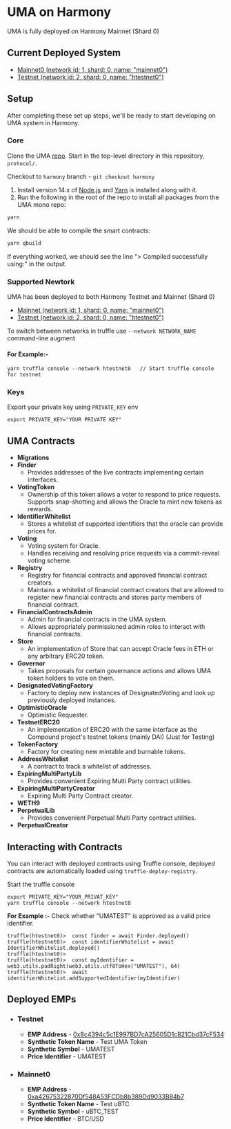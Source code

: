 # UMA on Harmony

UMA is fully deployed on Harmony Mainnet (Shard 0)

## Current Deployed System

- [Mainnet0 (network id: 1, shard: 0, name: "mainnet0")](https://github.com/ashutoshvarma/protocol/blob/harmony/packages/core/networks/1.json)
- [Testnet (network id: 2, shard: 0, name: "htestnet0")](https://github.com/ashutoshvarma/protocol/blob/harmony/packages/core/networks/2.json)


## Setup

After completing these set up steps, we'll be ready to start developing on UMA system in Harmony.

### Core
Clone the UMA [repo](https://github.com/ashutoshvarma/protocol). Start in the top-level directory in this repository, `protocol/`.

Checkout to `harmony` branch - `git checkout harmony`

1. Install version 14.x of [Node.js](https://nodejs.org/) and [Yarn](https://classic.yarnpkg.com/) is installed along with it.
2. Run the following in the root of the repo to install all packages from the UMA mono repo:
```bash
yarn
```

We should be able to compile the smart contracts:

```bash
yarn qbuild
```

If everything worked, we should see the line "> Compiled successfully using:" in the output.

### Supported Newtork

UMA has been deployed to both Harmony Testnet and Mainnet
(Shard 0)

- [Mainnet (network id: 1, shard: 0, name: "mainnet0")](https://github.com/ashutoshvarma/protocol/blob/harmony/packages/core/networks/1.json)
- [Testnet (network id: 2, shard: 0, name: "htestnet0")](https://github.com/ashutoshvarma/protocol/blob/harmony/packages/core/networks/2.json)

To switch between networks in truffle use `--network NETWORK_NAME` command-line augment

#### For Example:-
```console
yarn truffle console --network htestnet0   // Start truffle console for testnet
```

### Keys
Export your private key using `PRIVATE_KEY` env

```
export PRIVATE_KEY="YOUR PRIVATE KEY"
```

## UMA Contracts
- **Migrations**
- **Finder**
    - Provides addresses of the live contracts 
      implementing certain interfaces.
- **VotingToken**
    - Ownership of this token allows a voter to respond to price 
      requests. Supports snap-shotting and allows the Oracle to 
      mint new tokens as rewards.
- **IdentifierWhitelist**
    - Stores a whitelist of supported identifiers that the oracle can provide prices for. 
- **Voting**
    - Voting system for Oracle.
    - Handles receiving and resolving price requests via a commit-reveal 
      voting scheme.
- **Registry**
    - Registry for financial contracts and approved financial contract 
      creators.
    - Maintains a whitelist of financial contract creators that are allowed 
      to register new financial contracts and stores party members of 
      financial contract.
- **FinancialContractsAdmin**
    - Admin for financial contracts in the UMA system.
    - Allows appropriately permissioned admin roles to interact with financial 
      contracts.
- **Store**
    - An implementation of Store that can accept Oracle fees in ETH or any 
      arbitrary ERC20 token.
- **Governor** 
    - Takes proposals for certain governance actions and allows UMA token 
      holders to vote on them.
- **DesignatedVotingFactory** 
    - Factory to deploy new instances of DesignatedVoting and look up 
      previously deployed instances.
- **OptimisticOracle** 
    - Optimistic Requester.
- **TestnetERC20**
    - An implementation of ERC20 with the same interface as the Compound project's testnet tokens (mainly DAI) (Just for Testing) 
- **TokenFactory**
    - Factory for creating new mintable and burnable tokens.
- **AddressWhitelist**
    - A contract to track a whitelist of addresses.
- **ExpiringMultiPartyLib** 
    - Provides convenient Expiring Multi Party contract utilities.
- **ExpiringMultiPartyCreator**
    - Expiring Multi Party Contract creator.
- **WETH9**
- **PerpetualLib**
    - Provides convenient Perpetual Multi Party contract utilities.
- **PerpetualCreator**

## Interacting with Contracts
You can interact with deployed contracts using Truffle console, deployed contracts are automatically
loaded using `truffle-deploy-registry`.

Start the truffle console 

```
export PRIVATE_KEY="YOUR_PRIVAT_KEY"
yarn truffle console --network htestnet0     
```

**For Example :-**
Check whether "UMATEST" is approved as a valid price identifier.
```
truffle(htestnet0)>  const finder = await Finder.deployed()
truffle(htestnet0)>  const identifierWhitelist = await IdentifierWhitelist.deployed()
truffle(htestnet0)>  
truffle(htestnet0)>  const myIdentifier = web3.utils.padRight(web3.utils.utf8ToHex("UMATEST"), 64)
truffle(htestnet0)>  await identifierWhitelist.addSupportedIdentifier(myIdentifier)

```

## Deployed EMPs

- ### Testnet
  - **EMP Address**  - [0x8c4394c5c1E997BD7cA25605D1c821Cbd37cF534](https://explorer.testnet.harmony.one/#/address/one133pef3wpaxtm6l9z2czarjppe0fheaf59jp3y7)
  - **Synthetic Token Name** - Test UMA Token
  - **Synthetic Symbol** - UMATEST
  - **Price Identifier** - UMATEST

- ### Mainnet0
  - **EMP Address**  - [0xa42675322870Df548A53FCDb8b389Dd9033B84b7](https://explorer.harmony.one/#/address/0xa42675322870Df548A53FCDb8b389Dd9033B84b7)
  - **Synthetic Token Name** - Test uBTC
  - **Synthetic Symbol** - uBTC_TEST
  - **Price Identifier** - BTC/USD